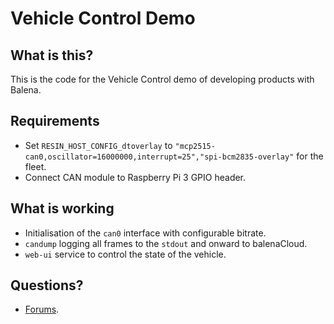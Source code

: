 # Vehicle Control Demo

## What is this?

This is the code for the Vehicle Control demo of developing products with Balena.

## Requirements

- Set `RESIN_HOST_CONFIG_dtoverlay` to `"mcp2515-can0,oscillator=16000000,interrupt=25","spi-bcm2835-overlay"` for the fleet.
- Connect CAN module to Raspberry Pi 3 GPIO header.

## What is working

- Initialisation of the `can0` interface with configurable bitrate.
- `candump` logging all frames to the `stdout` and onward to balenaCloud.
- `web-ui` service to control the state of the vehicle.

## Questions?

- [Forums](https://forums.balena.io).
